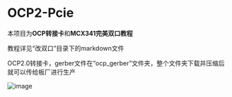 # OCP2-Pcie

本项目为**OCP转接卡**和**MCX341完美双口教程**

教程详见“改双口”目录下的markdown文件

OCP2.0转接卡，gerber文件在“ocp_gerber”文件夹，整个文件夹下载并压缩后就可以传给板厂进行生产

![image](https://github.com/Turnedback/OCP2-Pcie/raw/master/img/1587116753218.jpg)

